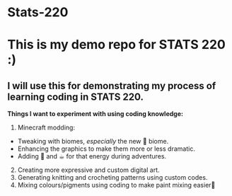 # Stats-220
# This is my demo repo for STATS 220 :)
## I will use this for demonstrating my process of learning coding in STATS 220.
**Things I want to experiment with using coding knowledge:**
<!--- numbered lists --->
1. Minecraft modding:
<!--- unordered lists --->
* Tweaking with biomes, *especially* the new 🌸 biome.
* Enhancing the graphics to make them more or less dramatic.
* Adding 🍵 and ☕︎ for that energy during adventures.
2. Creating more expressive and custom digital art.
3. Generating knitting and crocheting patterns using custom codes.
4. Mixing colours/pigments using coding to make paint mixing easier🎨 


